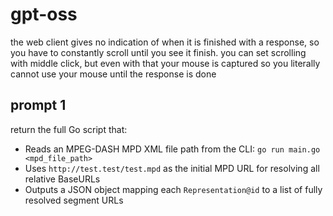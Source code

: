 # gpt-oss

the web client gives no indication of when it is finished with a response, so
you have to constantly scroll until you see it finish. you can set scrolling with
middle click, but even with that your mouse is captured so you literally cannot
use your mouse until the response is done

## prompt 1

return the full Go script that:
- Reads an MPEG-DASH MPD XML file path from the CLI: `go run main.go <mpd_file_path>`
- Uses `http://test.test/test.mpd` as the initial MPD URL for resolving all relative BaseURLs
- Outputs a JSON object mapping each `Representation@id` to a list of fully resolved segment URLs
